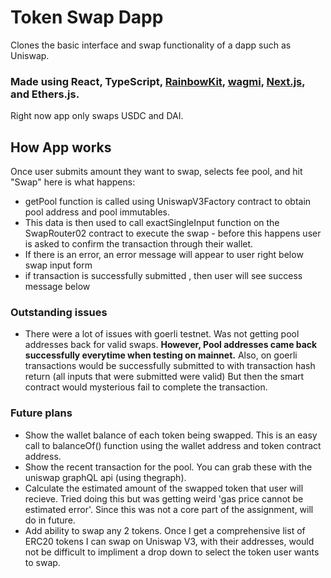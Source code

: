 # Token Swap Dapp

Clones the basic interface and swap functionality of a dapp such as Uniswap.

### Made using React, TypeScript, [RainbowKit](https://rainbowkit.com), [wagmi](https://wagmi.sh), [Next.js](https://nextjs.org/), and Ethers.js.

Right now app only swaps USDC and DAI. 

## How App works

Once user submits amount they want to swap, selects fee pool, and hit "Swap" here is what happens:

- getPool function is called using UniswapV3Factory contract to obtain pool address and pool immutables.
- This data is then used to call exactSingleInput function on the SwapRouter02 contract to execute the swap - before this happens user is asked to confirm the transaction through their wallet.
- If there is an error, an error message will appear to user right below swap input form
- if transaction is successfully submitted , then user will see success message below

### Outstanding issues

- There were a lot of issues with goerli testnet.  Was not getting pool addresses back for valid swaps. **However, Pool addresses came back successfully everytime when testing on mainnet.** Also, on goerli transactions would be successfully submitted to with transaction hash return (all inputs that were submitted were valid)  But then the smart contract would mysterious fail to complete the transaction.

### Future plans

- Show the wallet balance of each token being swapped. This is an easy call to balanceOf() function using the wallet address and token contract address.
- Show the recent transaction for the pool. You can grab these with the uniswap graphQL api (using thegraph).
- Calculate the estimated amount of the swapped token that user will recieve.  Tried doing this but was getting weird 'gas price cannot be estimated error'. Since this was not a core part of the assignment, will do in future.
- Add ability to swap any 2 tokens.  Once I get a comprehensive list of ERC20 tokens I can swap on Uniswap V3, with their addresses, would not be difficult to impliment a drop down to select the token user wants to swap.
